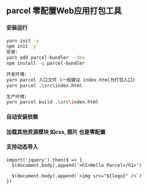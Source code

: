 ## parcel 零配置Web应用打包工具

#### 安装运行
```bash
yarn init -y
npm init -y
安装: 
yarn add parcel-bundler --dev
npm install -g parcel-bundler

开发环境:
yarn parcel 入口文件 (一般建议 index.html为打包入口)
yarn parcel .\src\index.html

生产环境:
yarn parcel build .\src\index.html
```

#### 自动安装依赖

#### 加载其他资源模块 如css, 图片 也是零配置

#### 支持动态导入
```
import('jquery').then($ => {
  $(document.body).append('<h1>Hello Parcel</h1>')

  $(document.body).append(`<img src="${logo}" />`)
})
```